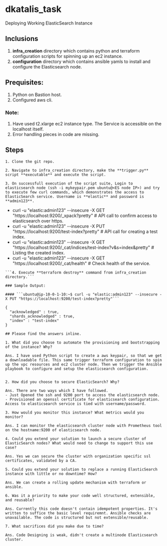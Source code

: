# dkatalis_task
Deploying Working ElasticSearch Instance

## Inclusions
1. **infra_creation** directory which contains python and terraform configuration scripts for spinning up an ec2 instance.
2. **configuration** directory which contains ansible yamls to install and configure the Elasticsearch node.

## Prequisites:
1. Python on Bastion host.
2. Configured aws cli.

### Note: 
1. Have used t2.xlarge ec2 instance type. The Service is accessible on the localhost itself.
2. Error handling pieces in code are missing.

## Steps
```1. Clone the git repo.```

```2. Navigate to infra_creation directory, make the **trigger.py** script **executable** and execute the script.```

```3. On successfull execution of the script suite, Login to elasticsearch node (ssh -i mykeypair.pem ubuntu@<ES node IP>) and try to execute few curl commands, which demonstrates the access to ElasticSearch service. Username is **elastic** and password is **admin123**.```

  - curl -u "elastic:admin123" --insecure -X GET "https://localhost:9200/_xpack?pretty" # API call to confirm access to elasticsearch over https.
  - curl -u "elastic:admin123" --insecure -X PUT "https://localhost:9200/test-index?pretty" # API call for creating a test index.
  - curl -u "elastic:admin123" --insecure -X GET "https://localhost:9200/_cat/indices/test-index?v&s=index&pretty" # Listing the created index.
  - curl -u "elastic:admin123" --insecure -X GET "https://localhost:9200/_cat/health" # Check health of the service.
```
```4. Execute **terraform destroy** command from infra_creation directory.```

### Sample Output:

#### ```ubuntu@ip-10-0-1-10:~$ curl -u "elastic:admin123" --insecure -X PUT "https://localhost:9200/test-index?pretty"```

{
  "acknowledged" : true,
  "shards_acknowledged" : true,
  "index" : "test-index"
}

## Please find the answers inline.

1. What did you choose to automate the provisioning and bootstrapping of the instance? Why?

Ans. I have used Python script to create a aws keypair, so that we get a downloadable file. This same trigger terraform configuration to spin up the vpc resources and ec2 cluster node. Then we trigger the Ansible playbook to configure and setup the elasticsearch configuration.


2. How did you choose to secure ElasticSearch? Why?

Ans. There are two ways which I have followed.
- Just Opened the ssh and 9200 port to access the elasticsearch node.
- Provisioned an openssl certificate for elasticsearch configuration. Access to elasticsearch service is tied with username/password.

3. How would you monitor this instance? What metrics would you monitor?

Ans. I can monitor the elasticsearch cluster node with Prometheus tool on the hostname:9200 of elasticsearch node.

4. Could you extend your solution to launch a secure cluster of ElasticSearch nodes? What would need to change to support this use case?

Ans. Yes we can secure the cluster with organization specific ssl certificates, validated by a CA.

5. Could you extend your solution to replace a running ElasticSearch instance with little or no downtime? How?

Ans. We can create a rolling update mechanism with terraform or ansible.

6. Was it a priority to make your code well structured, extensible, and reusable?

Ans. Currently this code doesn't contain idempotent properties. It's written to suffice the basic level requiremnt. Ansible checks are unavailable. The code is structured but not extensible/reusable.

7. What sacrifices did you make due to time?

Ans. Code Designing is weak, didn't create a multinode Elasticsearch cluster.
